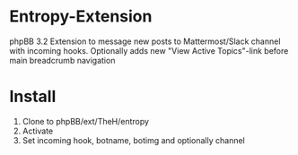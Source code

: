 # Entropy-Extension

phpBB 3.2 Extension to message new posts to Mattermost/Slack channel with incoming hooks. Optionally adds new "View Active Topics"-link before main breadcrumb navigation

# Install

1. Clone to phpBB/ext/TheH/entropy
2. Activate
3. Set incoming hook, botname, botimg and optionally channel


